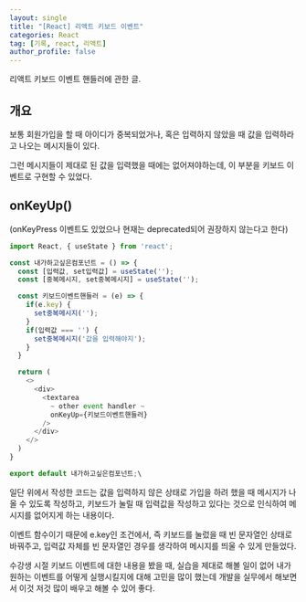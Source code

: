 ```yaml
---
layout: single
title: "[React] 리액트 키보드 이벤트"
categories: React
tag: [기록, react, 리액트]
author_profile: false
---
```


리액트 키보드 이벤트 핸들러에 관한 글.

## 개요

보통 회원가입을 할 때 아이디가 중복되었거나, 혹은 입력하지 않았을 때 값을 입력하라고 나오는 메시지들이 있다.

그런 메시지들이 제대로 된 값을 입력했을 때에는 없어져야하는데, 이 부분을 키보드 이벤트로 구현할 수 있었다.

## onKeyUp()

(onKeyPress 이벤트도 있었으나 현재는 deprecated되어 권장하지 않는다고 한다)

```javascript
import React, { useState } from 'react';

const 내가하고싶은컴포넌트 = () => {
  const [입력값, set입력값] = useState('');
  const [중복메시지, set중복메시지] = useState('');

  const 키보드이벤트핸들러 = (e) => {
    if(e.key) {
      set중복메시지('');
    }
    if(입력값 === '') {
      set중복메시지('값을 입력해야지');
    }
  }

  return (
    <>
      <div>
        <textarea
          ~ other event handler ~
          onKeyUp={키보드이벤트핸들러}
        />
      </div>
    </>
  )
}

export default 내가하고싶은컴포넌트;\
```

일단 위에서 작성한 코드는 값을 입력하지 않은 상태로 가입을 하려 했을 때 메시지가 나올 수 있도록 작성하고, 키보드가 눌릴 때 입력값을 작성하고 있다는 것으로 인식하여 메시지를 없어지게 하는 내용이다.

이벤트 함수이기 때문에 e.key인 조건에서, 즉 키보드를 눌렀을 때 빈 문자열인 상태로 바꿔주고, 입력값 자체를 빈 문자열인 경우를 생각하여 메시지를 띄울 수 있게 만들었다.

수강생 시절 키보드 이벤트에 대한 내용을 봤을 때, 실습을 제대로 해볼 일이 없어 내가 원하는 이벤트를 어떻게 실행시킬지에 대해 고민을 많이 했는데 개발을 실무에서 해보면서 이것 저것 많이 배우고 해볼 수 있어 좋다.
